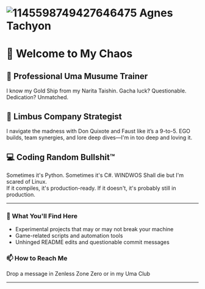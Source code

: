 # ![1145598749427646475](https://github.com/KurtVelasco/ArknightPTS/assets/124945749/ab42262f-26a1-453b-9cdb-b06de373acb8) Agnes Tachyon


# 👋 Welcome to My Chaos


## 🐴 Professional Uma Musume Trainer
I know my Gold Ship from my Narita Taishin. Gacha luck? Questionable. Dedication? Unmatched.

## 🧠 Limbus Company Strategist
I navigate the madness with Don Quixote and Faust like it’s a 9-to-5. EGO builds, team synergies, and lore deep dives—I'm in too deep and loving it.

## 💻 Coding Random Bullshit™
Sometimes it's Python. Sometimes it's C#. WINDWOS Shall die but I'm scared of Linux.  
If it compiles, it's production-ready. If it doesn't, it's probably still in production.

---

### 🧪 What You'll Find Here
- Experimental projects that may or may not break your machine
- Game-related scripts and automation tools
- Unhinged README edits and questionable commit messages

### 📫 How to Reach Me
Drop a message in Zenless Zone Zero or in my Uma Club

---




